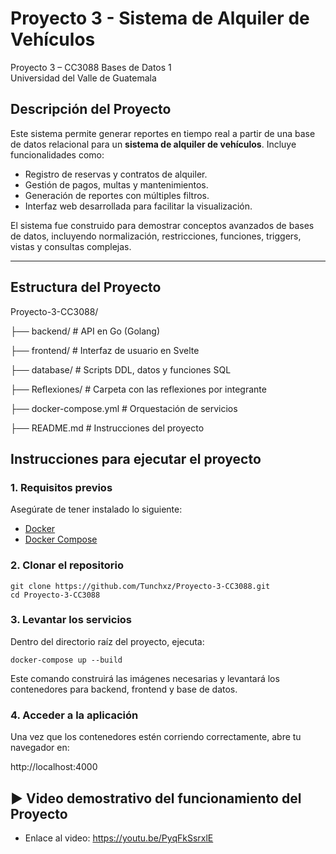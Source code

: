 # Proyecto 3 - Sistema de Alquiler de Vehículos

Proyecto 3 – CC3088 Bases de Datos 1  
Universidad del Valle de Guatemala

## Descripción del Proyecto

Este sistema permite generar reportes en tiempo real a partir de una base de datos relacional para un **sistema de alquiler de vehículos**. Incluye funcionalidades como:

- Registro de reservas y contratos de alquiler.
- Gestión de pagos, multas y mantenimientos.
- Generación de reportes con múltiples filtros.
- Interfaz web desarrollada para facilitar la visualización.

El sistema fue construido para demostrar conceptos avanzados de bases de datos, incluyendo normalización, restricciones, funciones, triggers, vistas y consultas complejas.

---

## Estructura del Proyecto

Proyecto-3-CC3088/

├── backend/ # API en Go (Golang)

├── frontend/ # Interfaz de usuario en Svelte

├── database/ # Scripts DDL, datos y funciones SQL

├── Reflexiones/ # Carpeta con las reflexiones por integrante

├── docker-compose.yml  # Orquestación de servicios

├── README.md # Instrucciones del proyecto

## Instrucciones para ejecutar el proyecto

### 1. Requisitos previos

Asegúrate de tener instalado lo siguiente:

- [Docker](https://www.docker.com/)
- [Docker Compose](https://docs.docker.com/compose/)

### 2. Clonar el repositorio

```
git clone https://github.com/Tunchxz/Proyecto-3-CC3088.git
cd Proyecto-3-CC3088
```

### 3. Levantar los servicios
Dentro del directorio raíz del proyecto, ejecuta:

```
docker-compose up --build
```

Este comando construirá las imágenes necesarias y levantará los contenedores para backend, frontend y base de datos.

### 4. Acceder a la aplicación
Una vez que los contenedores estén corriendo correctamente, abre tu navegador en:

http://localhost:4000

## ▶️ Video demostrativo del funcionamiento del Proyecto

- Enlace al video: https://youtu.be/PyqFkSsrxlE

